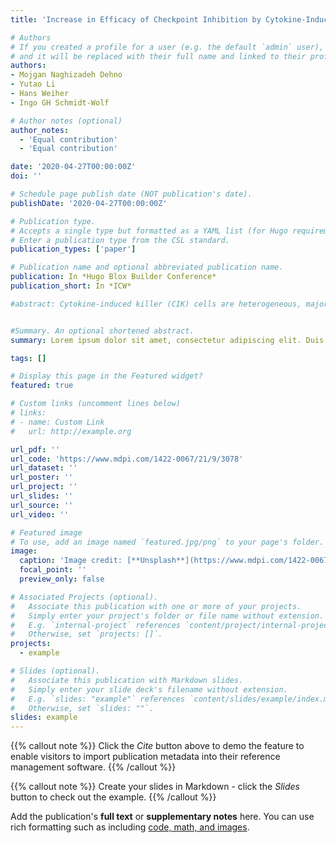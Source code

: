 ```yaml
---
title: 'Increase in Efficacy of Checkpoint Inhibition by Cytokine-Induced-Killer Cells as a Combination Immunotherapy for Renal Cancer'

# Authors
# If you created a profile for a user (e.g. the default `admin` user), write the username (folder name) here
# and it will be replaced with their full name and linked to their profile.
authors:
- Mojgan Naghizadeh Dehno
- Yutao Li
- Hans Weiher
- Ingo GH Schmidt-Wolf

# Author notes (optional)
author_notes:
  - 'Equal contribution'
  - 'Equal contribution'

date: '2020-04-27T00:00:00Z'
doi: ''

# Schedule page publish date (NOT publication's date).
publishDate: '2020-04-27T00:00:00Z'

# Publication type.
# Accepts a single type but formatted as a YAML list (for Hugo requirements).
# Enter a publication type from the CSL standard.
publication_types: ['paper']

# Publication name and optional abbreviated publication name.
publication: In *Hugo Blox Builder Conference*
publication_short: In *ICW*

#abstract: Cytokine-induced killer (CIK) cells are heterogeneous, major histocompatibility complex (MHC)-unrestricted T lymphocytes that have acquired the expression of several natural killer (NK) cell surface markers following the addition of interferon gamma (IFN-γ), OKT3 and interleukin-2 (IL-2). Treatment with CIK cells demonstrates a practical approach in cancer immunotherapy with limited, if any, graft versus host disease (GvHD) toxicity. CIK cells have been proposed and tested in many clinical trials in cancer patients by autologous, allogeneic or haploidentical administration. The possibility of combining them with specific monoclonal antibodies nivolumab and ipilimumab will further expand the possibility of their clinical utilization. Initially, phenotypic analysis was performed to explore CD3, CD4, CD56, PD-1 and CTLA-4 expression on CIK cells and PD-L1/PD-L2 expression on tumor cells. We further treated CIK cells with nivolumab and ipilimumab and measured the cytotoxicity of CIK cells cocultured to renal carcinoma cell lines, A-498 and Caki-2. We observed a significant decrease in viability of renal cell lines after treating with CIK cells (p < 0.0001) in comparison to untreated renal cell lines and anti-PD-1 or anti-CTLA-4 treatment had no remarkable effect on the viability of tumor cells. Using CCK-8, Precision Count Beads™ and Cell Trace™ violet proliferation assays, we proved significant increased proliferation of CIK cells in the presence of a combination of anti-PD-1 and anti-CTLA-4 antibodies compared to untreated CIK cells. The IFN-γ secretion increased significantly in the presence of A-498 and combinatorial blockade of PD-1 and CTLA-4 compared to nivolumab or ipilimumab monotreatment (p < 0.001). In conclusion, a combination of immune checkpoint inhibition with CIK cells augments cytotoxicity of CIK cells against renal cancer cells.


#Summary. An optional shortened abstract.
summary: Lorem ipsum dolor sit amet, consectetur adipiscing elit. Duis posuere tellus ac convallis placerat. Proin tincidunt magna sed ex sollicitudin condimentum.

tags: []

# Display this page in the Featured widget?
featured: true

# Custom links (uncomment lines below)
# links:
# - name: Custom Link
#   url: http://example.org

url_pdf: ''
url_code: 'https://www.mdpi.com/1422-0067/21/9/3078'
url_dataset: ''
url_poster: ''
url_project: ''
url_slides: ''
url_source: ''
url_video: ''

# Featured image
# To use, add an image named `featured.jpg/png` to your page's folder.
image:
  caption: 'Image credit: [**Unsplash**](https://www.mdpi.com/1422-0067/21/9)'
  focal_point: ''
  preview_only: false

# Associated Projects (optional).
#   Associate this publication with one or more of your projects.
#   Simply enter your project's folder or file name without extension.
#   E.g. `internal-project` references `content/project/internal-project/index.md`.
#   Otherwise, set `projects: []`.
projects:
  - example

# Slides (optional).
#   Associate this publication with Markdown slides.
#   Simply enter your slide deck's filename without extension.
#   E.g. `slides: "example"` references `content/slides/example/index.md`.
#   Otherwise, set `slides: ""`.
slides: example
---
```


{{% callout note %}}
Click the _Cite_ button above to demo the feature to enable visitors to import publication metadata into their reference management software.
{{% /callout %}}

{{% callout note %}}
Create your slides in Markdown - click the _Slides_ button to check out the example.
{{% /callout %}}

Add the publication's **full text** or **supplementary notes** here. You can use rich formatting such as including [code, math, and images](https://docs.hugoblox.com/content/writing-markdown-latex/).